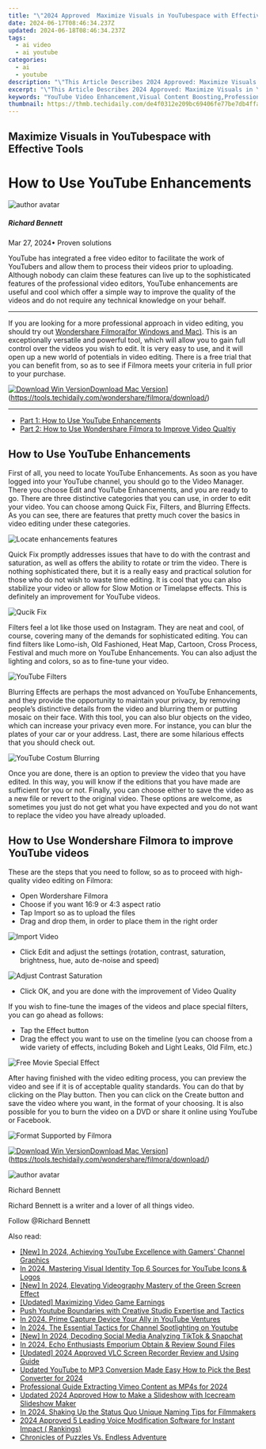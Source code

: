 ```yaml
---
title: "\"2024 Approved  Maximize Visuals in YouTubespace with Effective Tools\""
date: 2024-06-17T08:46:34.237Z
updated: 2024-06-18T08:46:34.237Z
tags:
  - ai video
  - ai youtube
categories:
  - ai
  - youtube
description: "\"This Article Describes 2024 Approved: Maximize Visuals in YouTubespace with Effective Tools\""
excerpt: "\"This Article Describes 2024 Approved: Maximize Visuals in YouTubespace with Effective Tools\""
keywords: "YouTube Video Enhancement,Visual Content Boosting,Professional Edit Tools,Optimal Video Quality,Efficient Media Production,Streamline Video Aesthetics,Improve YouTube Presentation"
thumbnail: https://thmb.techidaily.com/de4f0312e209bc69406fe77be7db4ffab9fd4723c69e6ec9a49854fd1e940559.jpg
---
```


## Maximize Visuals in YouTubespace with Effective Tools

# How to Use YouTube Enhancements

![author avatar](https://images.wondershare.com/filmora/article-images/richard-bennett.jpg)

##### Richard Bennett

 Mar 27, 2024• Proven solutions

 YouTube has integrated a free video editor to facilitate the work of YouTubers and allow them to process their videos prior to uploading. Although nobody can claim these features can live up to the sophisticated features of the professional video editors, YouTube enhancements are useful and cool which offer a simple way to improve the quality of the videos and do not require any technical knowledge on your behalf.

---

 If you are looking for a more professional approach in video editing, you should try out [Wondershare Filmora(for Windows and Mac)](https://tools.techidaily.com/wondershare/filmora/download/). This is an exceptionally versatile and powerful tool, which will allow you to gain full control over the videos you wish to edit. It is very easy to use, and it will open up a new world of potentials in video editing. There is a free trial that you can benefit from, so as to see if Filmora meets your criteria in full prior to your purchase.

[![Download Win Version](https://images.wondershare.com/filmora/guide/download-btn-win.jpg)](https://tools.techidaily.com/wondershare/filmora/download/)[Download Mac Version](https://images.wondershare.com/filmora/guide/download-btn-mac.jpg)](https://tools.techidaily.com/wondershare/filmora/download/)

---

* [Part 1: How to Use YouTube Enhancements](#part1)
* [Part 2: How to Use Wondershare Filmora to Improve Video Qualtiy](#part2)

## How to Use YouTube Enhancements

 First of all, you need to locate YouTube Enhancements. As soon as you have logged into your YouTube channel, you should go to the Video Manager. There you choose Edit and YouTube Enhancements, and you are ready to go. There are three distinctive categories that you can use, in order to edit your video. You can choose among Quick Fix, Filters, and Blurring Effects. As you can see, there are features that pretty much cover the basics in video editing under these categories.

![Locate enhancements features](https://images.wondershare.com/filmora/article-images/locate-enhancements-feature.jpg)

 Quick Fix promptly addresses issues that have to do with the contrast and saturation, as well as offers the ability to rotate or trim the video. There is nothing sophisticated there, but it is a really easy and practical solution for those who do not wish to waste time editing. It is cool that you can also stabilize your video or allow for Slow Motion or Timelapse effects. This is definitely an improvement for YouTube videos.

![Qucik Fix](https://images.wondershare.com/filmora/article-images/quick-fix.jpg)

 Filters feel a lot like those used on Instagram. They are neat and cool, of course, covering many of the demands for sophisticated editing. You can find filters like Lomo-ish, Old Fashioned, Heat Map, Cartoon, Cross Process, Festival and much more on YouTube Enhancements. You can also adjust the lighting and colors, so as to fine-tune your video.

![YouTube Filters](https://images.wondershare.com/filmora/article-images/youtube-filters.jpg)

 Blurring Effects are perhaps the most advanced on YouTube Enhancements, and they provide the opportunity to maintain your privacy, by removing people’s distinctive details from the video and blurring them or putting mosaic on their face. With this tool, you can also blur objects on the video, which can increase your privacy even more. For instance, you can blur the plates of your car or your address. Last, there are some hilarious effects that you should check out.

![YouTube Costum Blurring](https://images.wondershare.com/filmora/article-images/youtube-costum-blurring.jpg)

 Once you are done, there is an option to preview the video that you have edited. In this way, you will know if the editions that you have made are sufficient for you or not. Finally, you can choose either to save the video as a new file or revert to the original video. These options are welcome, as sometimes you just do not get what you have expected and you do not want to replace the video you have already uploaded.

## How to Use Wondershare Filmora to improve YouTube videos

 These are the steps that you need to follow, so as to proceed with high-quality video editing on Filmora:

* Open Wordershare Filmora
* Choose if you want 16:9 or 4:3 aspect ratio
* Tap Import so as to upload the files
* Drag and drop them, in order to place them in the right order

![Import Video](https://images.wondershare.com/filmora/article-images/import-videos.jpg)

* Click Edit and adjust the settings (rotation, contrast, saturation, brightness, hue, auto de-noise and speed)

![Adjust Contrast Saturation](https://images.wondershare.com/filmora/article-images/adjust-contrast-saturation.jpg)

* Click OK, and you are done with the improvement of Video Quality

 If you wish to fine-tune the images of the videos and place special filters, you can go ahead as follows:

* Tap the Effect button
* Drag the effect you want to use on the timeline (you can choose from a wide variety of effects, including Bokeh and Light Leaks, Old Film, etc.)

![Free Movie Special Effect](https://images.wondershare.com/filmora/article-images/free-movie-special-effects.jpg)

 After having finished with the video editing process, you can preview the video and see if it is of acceptable quality standards. You can do that by clicking on the Play button. Then you can click on the Create button and save the video where you want, in the format of your choosing. It is also possible for you to burn the video on a DVD or share it online using YouTube or Facebook.

![Format Supported by Filmora](https://images.wondershare.com/filmora/article-images/format-supported-by-filmora.png)

[![Download Win Version](https://images.wondershare.com/filmora/guide/download-btn-win.jpg)](https://tools.techidaily.com/wondershare/filmora/download/)[Download Mac Version](https://images.wondershare.com/filmora/guide/download-btn-mac.jpg)](https://tools.techidaily.com/wondershare/filmora/download/)

![author avatar](https://images.wondershare.com/filmora/article-images/richard-bennett.jpg)

Richard Bennett

Richard Bennett is a writer and a lover of all things video.

Follow @Richard Bennett


<ins class="adsbygoogle"
     style="display:block"
     data-ad-format="autorelaxed"
     data-ad-client="ca-pub-7571918770474297"
     data-ad-slot="1223367746"></ins>



<ins class="adsbygoogle"
     style="display:block"
     data-ad-client="ca-pub-7571918770474297"
     data-ad-slot="8358498916"
     data-ad-format="auto"
     data-full-width-responsive="true"></ins>

<span class="atpl-alsoreadstyle">Also read:</span>
<div><ul>
<li><a href="https://youtube-data.techidaily.com/n-2024-achieving-youtube-excellence-with-gamers-channel-graphics/"><u>[New] In 2024, Achieving YouTube Excellence with Gamers' Channel Graphics</u></a></li>
<li><a href="https://youtube-data.techidaily.com/24-mastering-visual-identity-top-6-sources-for-youtube-icons-and-logos/"><u>In 2024, Mastering Visual Identity  Top 6 Sources for YouTube Icons & Logos</u></a></li>
<li><a href="https://youtube-data.techidaily.com/n-2024-elevating-videography-mastery-of-the-green-screen-effect/"><u>[New] In 2024, Elevating Videography  Mastery of the Green Screen Effect</u></a></li>
<li><a href="https://youtube-data.techidaily.com/ed-maximizing-video-game-earnings/"><u>[Updated] Maximizing Video Game Earnings</u></a></li>
<li><a href="https://youtube-data.techidaily.com/youtube-boundaries-with-creative-studio-expertise-and-tactics/"><u>Push Youtube Boundaries with Creative Studio Expertise and Tactics</u></a></li>
<li><a href="https://youtube-data.techidaily.com/24-prime-capture-device-your-ally-in-youtube-ventures/"><u>In 2024, Prime Capture Device  Your Ally in YouTube Ventures</u></a></li>
<li><a href="https://youtube-data.techidaily.com/24-the-essential-tactics-for-channel-spotlighting-on-youtube/"><u>In 2024, The Essential Tactics for Channel Spotlighting on Youtube</u></a></li>
<li><a href="https://snapchat-videos.techidaily.com/new-in-2024-decoding-social-media-analyzing-tiktok-and-snapchat/"><u>[New] In 2024, Decoding Social Media  Analyzing TikTok & Snapchat</u></a></li>
<li><a href="https://digital-screen-recording.techidaily.com/in-2024-echo-enthusiasts-emporium-obtain-and-review-sound-files/"><u>In 2024, Echo Enthusiasts Emporium  Obtain & Review Sound Files</u></a></li>
<li><a href="https://desktop-recording.techidaily.com/updated-2024-approved-vlc-screen-recorder-review-and-using-guide/"><u>[Updated] 2024 Approved  VLC Screen Recorder Review and Using Guide</u></a></li>
<li><a href="https://video-creation-software.techidaily.com/updated-youtube-to-mp3-conversion-made-easy-how-to-pick-the-best-converter-for-2024/"><u>Updated YouTube to MP3 Conversion Made Easy How to Pick the Best Converter for 2024</u></a></li>
<li><a href="https://vimeo-videos.techidaily.com/professional-guide-extracting-vimeo-content-as-mp4s-for-2024/"><u>Professional Guide  Extracting Vimeo Content as MP4s for 2024</u></a></li>
<li><a href="https://ai-editing-video.techidaily.com/updated-2024-approved-how-to-make-a-slideshow-with-icecream-slideshow-maker/"><u>Updated 2024 Approved How to Make a Slideshow with Icecream Slideshow Maker</u></a></li>
<li><a href="https://youtube-help.techidaily.com/in-2024-shaking-up-the-status-quo-unique-naming-tips-for-filmmakers/"><u>In 2024, Shaking Up the Status Quo  Unique Naming Tips for Filmmakers</u></a></li>
<li><a href="https://sound-tweaking.techidaily.com/2024-approved-5-leading-voice-modification-software-for-instant-impact-rankings/"><u>2024 Approved 5 Leading Voice Modification Software for Instant Impact ( Rankings)</u></a></li>
<li><a href="https://screen-sharing-recording.techidaily.com/chronicles-of-puzzles-vs-endless-adventure/"><u>Chronicles of Puzzles Vs. Endless Adventure</u></a></li>
</ul></div>
